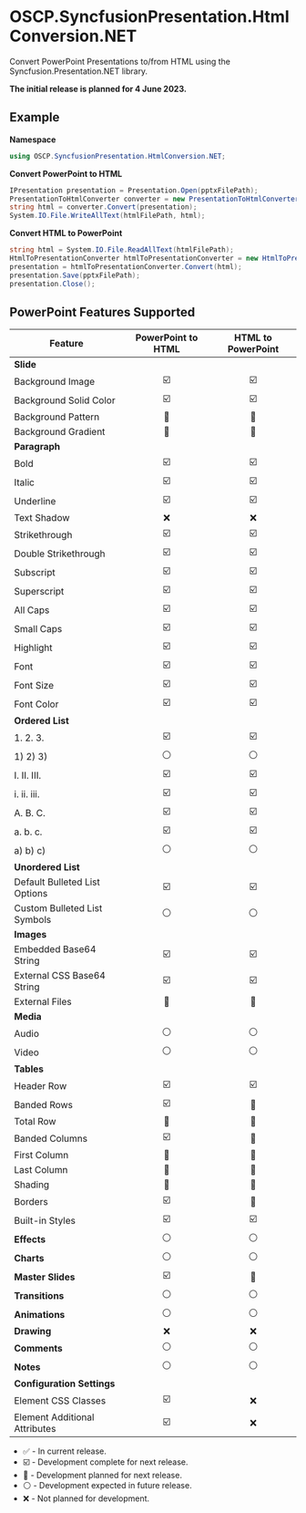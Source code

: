 # OSCP.SyncfusionPresentation.HtmlConversion.NET
Convert PowerPoint Presentations to/from HTML using the Syncfusion.Presentation.NET library. 

**The initial release is planned for 4 June 2023.**

Example
---
**Namespace**
```csharp
using OSCP.SyncfusionPresentation.HtmlConversion.NET;
```

**Convert PowerPoint to HTML**
```csharp
IPresentation presentation = Presentation.Open(pptxFilePath);
PresentationToHtmlConverter converter = new PresentationToHtmlConverter();
string html = converter.Convert(presentation);
System.IO.File.WriteAllText(htmlFilePath, html);
```

**Convert HTML to PowerPoint**
```csharp
string html = System.IO.File.ReadAllText(htmlFilePath);
HtmlToPresentationConverter htmlToPresentationConverter = new HtmlToPresentationConverter();
presentation = htmlToPresentationConverter.Convert(html);
presentation.Save(pptxFilePath);
presentation.Close();
```

PowerPoint Features Supported
---
| Feature | PowerPoint to HTML | HTML to PowerPoint |
|---------|:------------------:|:------------------:|
| **Slide** |
| Background Image | :ballot_box_with_check: | :ballot_box_with_check: |
| Background Solid Color | :ballot_box_with_check: | :ballot_box_with_check: |
| Background Pattern | :large_blue_diamond: | :large_blue_diamond: |
| Background Gradient | :large_blue_diamond: | :large_blue_diamond: |
| **Paragraph** |
| Bold | :ballot_box_with_check: | :ballot_box_with_check: |
| Italic | :ballot_box_with_check: | :ballot_box_with_check: |
| Underline | :ballot_box_with_check: | :ballot_box_with_check: |
| Text Shadow | :x: | :x: |
| Strikethrough | :ballot_box_with_check: | :ballot_box_with_check: |
| Double Strikethrough | :ballot_box_with_check: | :ballot_box_with_check: |
| Subscript | :ballot_box_with_check: | :ballot_box_with_check: |
| Superscript | :ballot_box_with_check: | :ballot_box_with_check: |
| All Caps | :ballot_box_with_check: | :ballot_box_with_check: |
| Small Caps | :ballot_box_with_check: | :ballot_box_with_check: |
| Highlight | :ballot_box_with_check: | :ballot_box_with_check: |
| Font | :ballot_box_with_check: | :ballot_box_with_check: |
| Font Size | :ballot_box_with_check: | :ballot_box_with_check: |
| Font Color | :ballot_box_with_check: | :ballot_box_with_check: |
| **Ordered List** |
| 1. 2. 3. | :ballot_box_with_check: | :ballot_box_with_check: |
| 1) 2) 3) | :white_circle: | :white_circle: |
| I. II. III. | :ballot_box_with_check: | :ballot_box_with_check: |
| i. ii. iii. | :ballot_box_with_check: | :ballot_box_with_check: |
| A. B. C. | :ballot_box_with_check: | :ballot_box_with_check: |
| a. b. c. | :ballot_box_with_check: | :ballot_box_with_check: |
| a) b) c) | :white_circle: | :white_circle: |
| **Unordered List** |
| Default Bulleted List Options | :ballot_box_with_check: | :ballot_box_with_check: |
| Custom Bulleted List Symbols | :white_circle: | :white_circle: |
| **Images** | | |
| Embedded Base64 String | :ballot_box_with_check: | :ballot_box_with_check: |
| External CSS Base64 String | :ballot_box_with_check: | :ballot_box_with_check: |
| External Files | :large_blue_diamond: | :large_blue_diamond: |
| **Media** | | |
| Audio | :white_circle: | :white_circle: |
| Video | :white_circle: | :white_circle: |
| **Tables** | | |
| Header Row | :ballot_box_with_check: | :ballot_box_with_check: |
| Banded Rows | :ballot_box_with_check: | :large_blue_diamond: |
| Total Row | :large_blue_diamond: | :large_blue_diamond: |
| Banded Columns | :ballot_box_with_check: | :large_blue_diamond: |
| First Column | :large_blue_diamond: | :large_blue_diamond: |
| Last Column | :large_blue_diamond: | :large_blue_diamond: |
| Shading | :large_blue_diamond: | :large_blue_diamond: |
| Borders | :ballot_box_with_check: | :large_blue_diamond: |
| Built-in Styles | :ballot_box_with_check: | :ballot_box_with_check: |
| **Effects** | :white_circle: | :white_circle: |
| **Charts** | :white_circle: | :white_circle: |
| **Master Slides** | :ballot_box_with_check: | :large_blue_diamond: |
| **Transitions** | :white_circle: | :white_circle: |
| **Animations** | :white_circle: | :white_circle: |
| **Drawing** | :x: | :x: |
| **Comments** | :white_circle: | :white_circle: |
| **Notes** | :white_circle: | :white_circle: |
| **Configuration Settings** | | |
| Element CSS Classes | :ballot_box_with_check: | :x: |
| Element Additional Attributes | :ballot_box_with_check: | :x: |

- :white_check_mark: - In current release.
- :ballot_box_with_check: - Development complete for next release.
- :large_blue_diamond: - Development planned for next release.
- :white_circle: - Development expected in future release.
- :x: - Not planned for development.

